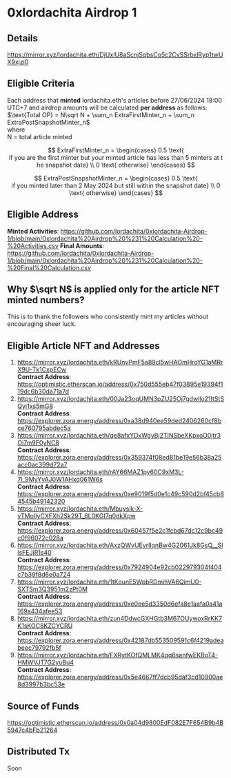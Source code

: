# 0xlordachita Airdrop 1

## Details
https://mirror.xyz/lordachita.eth/DjUxIU8aScnjSqbsCo5c2CvSSrbxlRyp1twUX9xjzi0

## Eligible Criteria
Each address that **minted** lordachita.eth's articles before 27/06/2024 18:00 UTC+7 and airdrop amounts will be calculated **per address** as follows:  </br>
$\text{Total OP} = N\sqrt N + \sum_n ExtraFirstMinter_n + \sum_n ExtraPostSnapshotMinter_n$ </br>
where </br>
N = total article minted </br>


$$ ExtraFirstMinter_n = \begin{cases}
0.5 \text{ if you are the first minter but your minted article has less than 5 minters at the snapshot date} \\
0 \text{ otherwise}
\end{cases} $$

$$ ExtraPostSnapshotMinter_n = \begin{cases}
0.5 \text{ if you minted later than 2 May 2024 but still within the snapshot date} \\
0 \text{ otherwise}
\end{cases} $$

## Eligible Address
**Minted Activities**: https://github.com/lordachita/0xlordachita-Airdrop-1/blob/main/0xlordachita%20Airdrop%20%231%20Calculation%20-%20Activities.csv
**Final Amounts**: https://github.com/lordachita/0xlordachita-Airdrop-1/blob/main/0xlordachita%20Airdrop%20%231%20Calculation%20-%20Final%20Calculation.csv

## Why $\sqrt N$ is applied only for the article NFT minted numbers?
This is to thank the followers who consistently mint my articles without encouraging sheer luck.

## Eligible Article NFT and Addresses
1. https://mirror.xyz/lordachita.eth/kRUnvPmF5a89cl5wHAOmHroYG1aMRrX9U-Tk1CxpECw </br>
   **Contract Address**: https://optimistic.etherscan.io/address/0x750d555eb47f03895e19394f119dc6b30da71a7d
2. https://mirror.xyz/lordachita.eth/00Ja23oqUMN3pZU25Oj7gdwllo21ItStSQyi1xs5mG8 </br> 
   **Contract Address**: https://explorer.zora.energy/address/0xa38d940ee59ded2406260cf8bce760795abdec5a
3. https://mirror.xyz/lordachita.eth/qe8afxYDxWgyBj2TINSbeXKpxoO0jtr3Oi7m9F0yNC8 </br>
   **Contract Address**: https://explorer.zora.energy/address/0x359374f08ed81be19e56b38a25acc0ac399d72a7
4. https://mirror.xyz/lordachita.eth/rAY66MAZ1py60C9xM3L-7I_9MyYvAJ0W1AHxq061W6s </br>
   **Contract Address**: https://explorer.zora.energy/address/0xe9019f5d0e1c49c590d2bf45cb84545b49142320
5. https://mirror.xyz/lordachita.eth/Mbuyslk-X-vTMoIIyCXFXh2Sk29T_6L0KGI7q0dkXpw </br>
   **Contract Address**: https://explorer.zora.energy/address/0x60457f5e2c1fcbd67dc12c9bc49c0f96072c028a
6. https://mirror.xyz/lordachita.eth/AxzQWvUEyrlIqnBw4G2061Jk8GsQ__SllsFEJjR1s40 </br>
   **Contract Address**: https://explorer.zora.energy/address/0x7924904e92cb022979304f404c7b39f8d6e0a724
7. https://mirror.xyz/lordachita.eth/1tKounE5WpbRDmihVA6QimU0-SXTSm3Q3951m2zPt0M </br>
   **Contract Address**: https://explorer.zora.energy/address/0xe0ee5d3350d6efa8e1aafa0a41a169a434afee53
8. https://mirror.xyz/lordachita.eth/zun4DdwcGXHGtb3M67OUywoxRrKK7K1sKOC8KZCYCRU </br>
    **Contract Address**: https://explorer.zora.energy/address/0x42187db553509591c6f4219adeabeec79792fb5f
9. https://mirror.xyz/lordachita.eth/FXRytKOfQMLMK4qq6sanfwEKBoT4-HMWVJT7G2yuBu4 </br>
    **Contract Address**: https://explorer.zora.energy/address/0x5e4667ff7dcb95daf3cd10900ae8d3997b3bc53e

## Source of Funds 
https://optimistic.etherscan.io/address/0x0a04d9800EdF082E7F654B9b4B5947c4bFb21264

## Distributed Tx
Soon
